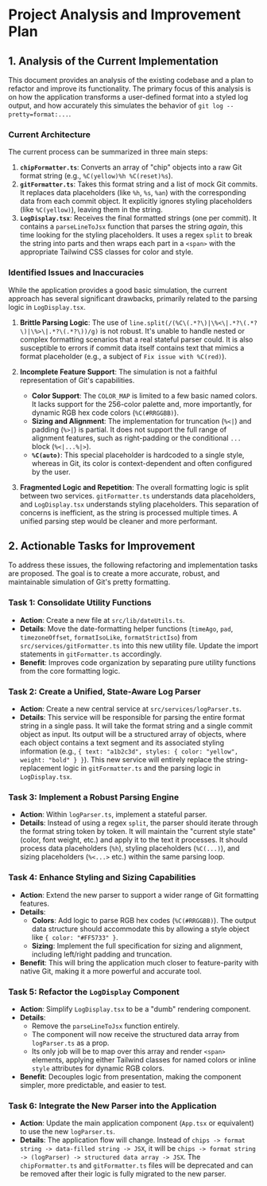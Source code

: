 # Project Analysis and Improvement Plan

## 1. Analysis of the Current Implementation

This document provides an analysis of the existing codebase and a plan to refactor and improve its functionality. The primary focus of this analysis is on how the application transforms a user-defined format into a styled log output, and how accurately this simulates the behavior of `git log --pretty=format:...`.

### Current Architecture

The current process can be summarized in three main steps:

1.  **`chipFormatter.ts`**: Converts an array of "chip" objects into a raw Git format string (e.g., `%C(yellow)%h %C(reset)%s`).
2.  **`gitFormatter.ts`**: Takes this format string and a list of mock Git commits. It replaces data placeholders (like `%h`, `%s`, `%an`) with the corresponding data from each commit object. It explicitly ignores styling placeholders (like `%C(yellow)`), leaving them in the string.
3.  **`LogDisplay.tsx`**: Receives the final formatted strings (one per commit). It contains a `parseLineToJsx` function that parses the string *again*, this time looking for the styling placeholders. It uses a regex `split` to break the string into parts and then wraps each part in a `<span>` with the appropriate Tailwind CSS classes for color and style.

### Identified Issues and Inaccuracies

While the application provides a good basic simulation, the current approach has several significant drawbacks, primarily related to the parsing logic in `LogDisplay.tsx`.

1.  **Brittle Parsing Logic**: The use of `line.split(/(%C\(.*?\)|\%<\|.*?\(.*?\)|\%>\|.*?\(.*?\))/g)` is not robust. It's unable to handle nested or complex formatting scenarios that a real stateful parser could. It is also susceptible to errors if commit data itself contains text that mimics a format placeholder (e.g., a subject of `Fix issue with %C(red)`).

2.  **Incomplete Feature Support**: The simulation is not a faithful representation of Git's capabilities.
    *   **Color Support**: The `COLOR_MAP` is limited to a few basic named colors. It lacks support for the 256-color palette and, more importantly, for dynamic RGB hex code colors (`%C(#RRGGBB)`).
    *   **Sizing and Alignment**: The implementation for truncation (`%<|`) and padding (`%>|`) is partial. It does not support the full range of alignment features, such as right-padding or the conditional `...` block (`%<|...%|>`).
    *   **`%C(auto)`**: This special placeholder is hardcoded to a single style, whereas in Git, its color is context-dependent and often configured by the user.

3.  **Fragmented Logic and Repetition**: The overall formatting logic is split between two services. `gitFormatter.ts` understands data placeholders, and `LogDisplay.tsx` understands styling placeholders. This separation of concerns is inefficient, as the string is processed multiple times. A unified parsing step would be cleaner and more performant.

## 2. Actionable Tasks for Improvement

To address these issues, the following refactoring and implementation tasks are proposed. The goal is to create a more accurate, robust, and maintainable simulation of Git's pretty formatting.

### Task 1: Consolidate Utility Functions

- **Action**: Create a new file at `src/lib/dateUtils.ts`.
- **Details**: Move the date-formatting helper functions (`timeAgo`, `pad`, `timezoneOffset`, `formatIsoLike`, `formatStrictIso`) from `src/services/gitFormatter.ts` into this new utility file. Update the import statements in `gitFormatter.ts` accordingly.
- **Benefit**: Improves code organization by separating pure utility functions from the core formatting logic.

### Task 2: Create a Unified, State-Aware Log Parser

- **Action**: Create a new central service at `src/services/logParser.ts`.
- **Details**: This service will be responsible for parsing the entire format string in a single pass. It will take the format string and a single commit object as input. Its output will be a structured array of objects, where each object contains a text segment and its associated styling information (e.g., `{ text: "a1b2c3d", styles: { color: "yellow", weight: "bold" } }`). This new service will entirely replace the string-replacement logic in `gitFormatter.ts` and the parsing logic in `LogDisplay.tsx`.

### Task 3: Implement a Robust Parsing Engine

- **Action**: Within `logParser.ts`, implement a stateful parser.
- **Details**: Instead of using a regex `split`, the parser should iterate through the format string token by token. It will maintain the "current style state" (color, font weight, etc.) and apply it to the text it processes. It should process data placeholders (`%h`), styling placeholders (`%C(...)`), and sizing placeholders (`%<...>` etc.) within the same parsing loop.

### Task 4: Enhance Styling and Sizing Capabilities

- **Action**: Extend the new parser to support a wider range of Git formatting features.
- **Details**:
    - **Colors**: Add logic to parse RGB hex codes (`%C(#RRGGBB)`). The output data structure should accommodate this by allowing a style object like `{ color: "#FF5733" }`.
    - **Sizing**: Implement the full specification for sizing and alignment, including left/right padding and truncation.
- **Benefit**: This will bring the application much closer to feature-parity with native Git, making it a more powerful and accurate tool.

### Task 5: Refactor the `LogDisplay` Component

- **Action**: Simplify `LogDisplay.tsx` to be a "dumb" rendering component.
- **Details**:
    - Remove the `parseLineToJsx` function entirely.
    - The component will now receive the structured data array from `logParser.ts` as a prop.
    - Its only job will be to map over this array and render `<span>` elements, applying either Tailwind classes for named colors or inline `style` attributes for dynamic RGB colors.
- **Benefit**: Decouples logic from presentation, making the component simpler, more predictable, and easier to test.

### Task 6: Integrate the New Parser into the Application

- **Action**: Update the main application component (`App.tsx` or equivalent) to use the new `logParser.ts`.
- **Details**: The application flow will change. Instead of `chips -> format string -> data-filled string -> JSX`, it will be `chips -> format string -> (logParser) -> structured data array -> JSX`. The `chipFormatter.ts` and `gitFormatter.ts` files will be deprecated and can be removed after their logic is fully migrated to the new parser.
